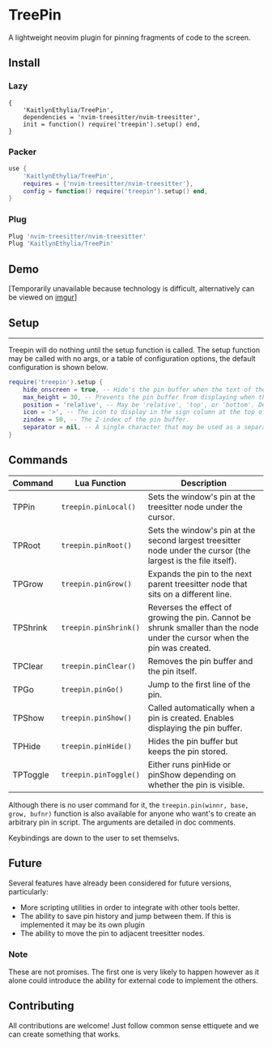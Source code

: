 # TreePin
A lightweight neovim plugin for pinning fragments of code to
the screen.

## Install
### Lazy
```
{
	'KaitlynEthylia/TreePin',
	dependencies = 'nvim-treesitter/nvim-treesitter',
	init = function() require('treepin').setup() end,
}
```

### Packer
```lua
use {
	'KaitlynEthylia/TreePin',
	requires = {'nvim-treesitter/nvim-treesitter'},
	config = function() require('treepin').setup() end,
}
```

### Plug
```lua
Plug 'nvim-treesitter/nvim-treesitter'
Plug 'KaitlynEthylia/TreePin'
```

## Demo
[Temporarily unavailable because technology is difficult, alternatively can be viewed on [imgur](https://i.imgur.com/aLNgm5D.mp4)]

## Setup

---
Treepin will do nothing until the setup function is called.
The setup function may be called with no args, or a table
of configuration options, the default configuration is
shown below.

```lua
require('treepin').setup {
	hide_onscreen = true, -- Hide's the pin buffer when the text of the pin is visible.
	max_height = 30, -- Prevents the pin buffer from displaying when the pin is larger than x lines.
	position = 'relative', -- May be 'relative', 'top', or 'bottom'. Determines the position of the pin buffer within the window.
	icon = '>', -- The icon to display in the sign column at the top of the pin. Set to nil to prevent the sign column being used.
	zindex = 50, -- The Z-index of the pin buffer.
	separator = nil, -- A single character that may be used as a separator between the editing buffer and the pin buffer.
}
```

## Commands
| Command | Lua Function | Description |
| ------- | ------------ | ----------- |
| TPPin | `treepin.pinLocal()` | Sets the window's pin at the treesitter node under the cursor. |
| TPRoot | `treepin.pinRoot()` | Sets the window's pin at the second largest treesitter node under the cursor (the largest is the file itself). |
| TPGrow | `treepin.pinGrow()` | Expands the pin to the next parent treesitter node that sits on a different line. |
| TPShrink | `treepin.pinShrink()` | Reverses the effect of growing the pin. Cannot be shrunk smaller than the node under the cursor when the pin was created. |
| TPClear | `treepin.pinClear()` | Removes the pin buffer and the pin itself. |
| TPGo | `treepin.pinGo()` | Jump to the first line of the pin. |
| TPShow | `treepin.pinShow()` | Called automatically when a pin is created. Enables displaying the pin buffer. |
| TPHide | `treepin.pinHide()` | Hides the pin buffer but keeps the pin stored. |
| TPToggle | `treepin.pinToggle()` | Either runs pinHide or pinShow depending on whether the pin is visible. |

Although there is no user command for it, the
`treepin.pin(winnr, base, grow, bufnr)` function is also
available for anyone who want's to create an arbitrary pin
in script. The arguments are detailed in doc comments.

Keybindings are down to the user to set themselvs.

## Future

Several features have already been considered for future
versions, particularly:

 - More scripting utilities in order to integrate with
 other tools better.
 - The ability to save pin history and jump between them.
 If this is implemented it may be its own plugin
 - The ability to move the pin to adjacent treesitter nodes.

### Note
These are not promises. The first one is very
likely to happen however as it alone could introduce the
ability for external code to implement the others.

## Contributing
All contributions are welcome! Just follow common sense
ettiquete and we can create something that works.
